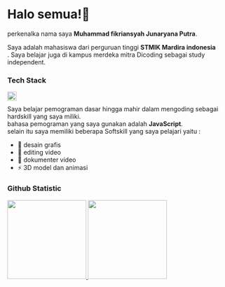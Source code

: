 # Halo semua!👋 

perkenalka nama saya **Muhammad fikriansyah Junaryana Putra**.<br>

Saya adalah mahasiswa dari perguruan tinggi **STMIK Mardira indonesia**<br>.
Saya belajar juga di kampus merdeka mitra Dicoding sebagai study independent.<br>

### Tech Stack
  <a href="#"><img align="left" alt="JavaScript" title="JavaScript" width="21px" src="https://upload.wikimedia.org/wikipedia/commons/9/99/Unofficial_JavaScript_logo_2.svg" /></a><br>
  
Saya belajar pemograman dasar hingga mahir dalam mengoding sebagai hardskill yang saya miliki.<br>
bahasa pemograman yang saya gunakan adalah **JavaScript**.<br>
selain itu saya memiliki beberapa Softskill yang saya pelajari yaitu : <br>
- 🔭 desain grafis
- 🌱 editing video
- 💬 dokumenter video
- ⚡ 3D model dan animasi

### Github Statistic
<p align="left">
<a href="https://github.com/penuliscode">
  <img height="180em" src="https://github-readme-stats-eight-theta.vercel.app/api?username=penuliscode&show_icons=true&theme=algolia&include_all_commits=true&count_private=true"/>
  <img height="180em" src="https://github-readme-stats-eight-theta.vercel.app/api/top-langs/?username=penuliscode&layout=compact&layout=compact&theme=algolia"/>
</a>
</p>
